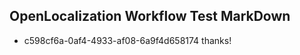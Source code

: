 ## OpenLocalization Workflow Test MarkDown
* c598cf6a-0af4-4933-af08-6a9f4d658174 thanks!

<!--HONumber=Jul16_HO2-->


